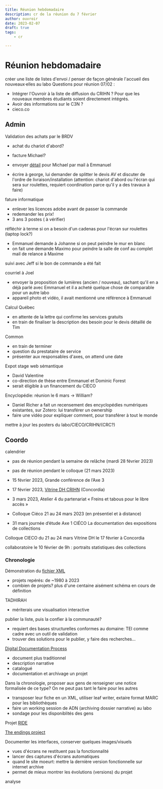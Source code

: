 ```yaml
---
title: Réunion hebdomadaire
description: cr de la réunion du 7 février
author: ouvroir
date: 2023-02-07
draft: true
tags:
    - cr

---
```

# Réunion hebdomadaire

créer une liste de listes d'envoi / penser de façon générale l'accueil des nouveaux·elles au labo
Questions pour réunion 07/02 : 

- Intégrer l'Ouvroir à la liste de diffusion du CRIHN ? Pour que les nouveaux membres étudiants soient directement intégrés.
- Avoir des informations sur le C3N ?
- cieco.co


## Admin

Validation des achats par le BRDV
- achat du chariot d'abord?
- facture Michael? 

- envoyer [détail](https://docs.google.com/spreadsheets/d/1H1SMMPe6X460hRouTQiMwt07TRRt6bev/edit#gid=521317630) pour Michael par mail à Emmanuel
- écrire à george, lui demander de splitter le devis AV et discuter de l'ordre de livraison/installation (attention: chariot d'abord ou l'écran qui sera sur roulettes, requiert coordination parce qu'il y a des travaux à faire)

fature informatique
- enlever les licences adobe avant de passer la commande
- redemander les prix!
- 3 ans 3 postes ( à vérifier)

réfléchir à terme si on a besoin d'un cadenas pour l'écran sur roulettes (laptop lock?)

- Emmanuel demande à Johanne si on peut peindre le mur en blanc 
- on fait une demande Maximo pour peindre la salle de conf au complet
mail de relance à Maxime

suivi avec Jeff si le bon de commande a été fait

courriel à Joel
- envoyer la proposition de lumières (ancien / nouveau), sachant qu'il en a déjà parlé avec Emmanuel et il a acheté quelque chose de comparable pour un autre labo
- appareil photo et vidéo, il avait mentionné une référence à Emmanuel

Calcul Québec
- en attente de la lettre qui confirme les services gratuits
- en train de finaliser la description des besoin pour le devis détaillé de Tim

Common
- en train de terminer
- question du prestataire de service
- présenter aux responsables d'axes, on attend une date

Expot stage web sémantique
- David Valentine
- co-direction de thèse entre Emmanuel et Dominic Forest
- serait éligible à un financement du CIECO

Encyclopédie: réunion le 6 mars → William? 
- Daniel Richer a fait un recensement des encyclopédies numériques existantes, sur Zotero: lui transférer un ownership
- faire une vidéo pour expliquer comment, pour transférer à tout le monde

mettre à jour les posters du labo/CIECO/CRIHN/(CRC?)

## Coordo
calendrier
- pas de réunion pendant la semaine de relâche (mardi 28 février 2023)
- pas de réunion pendant le colloque (21 mars 2023)

- 15 février 2023, Grande conférence de l’Axe 3
- 17 février 2023, [Vitrine DH CRIHN](https://crihn.openum.ca/nouvelles/2022/12/08/vitrine-hn-dh-showcase-2023/) (Concordia)
- 3 mars 2023, Atelier 4 du partenariat « Freins et tabous pour le libre accès »
- Colloque Ciéco 21 au 24 mars 2023 (en présentiel et à distance)
- 31 mars journée d’étude Axe 1 CIÉCO La documentation des expositions de collections


Colloque CIECO du 21 au 24 mars
Vitrine DH le 17 février à Concordia

collaboratoire le 10 février de 9h : portraits statistiques des collections

### Chronologie

Démonstration du [fichier XML](https://github.com/ouvroir/dahprojects/blob/main/dahprojets.tei.xml)
- projets repérés: de ~1980 à 2023
- combien de projets? plus d'une centaine aisément
schéma en cours de définition

TADHIRAH
- mériterais une visualisation interactive

publier la liste, puis la confier à la communauté? 
- requiert des bases structurelles conformes au domaine: TEI comme cadre avec un outil de validation
- trouver des solutions pour le publier, y faire des recherches...

[Digital Documentation Process](https://digitalhumanitiesddp.com/)
- document plus traditionnel
- description narrative
- catalogué
- documentation et archivage un projet

Dans la chronologie, proposer aux gens de renseigner une notice formalisée de ce type? On ne peut pas tant le faire pour les autres
- transposer leur fiche en un XML, utiliser leaf writer, extaire format MARC pour les bibliothèques
- faire un working session de ADN (archiving dossier narrative) au labo
- sondage pour les disponiblités des gens

Projet [RIDE](https://ride.i-d-e.de/)

[The endings project](https://endings.uvic.ca)

Documenter les interfaces, conserver quelques images/visuels
- vues d'écrans ne restituent pas la fonctionnalité
- lancer des captures d'écrans automatiques
- quand le site moeurt: mettre la dernière version fonctionnelle sur internet archive
- permet de mieux montrer les évolutions (versions) du projet

analyse